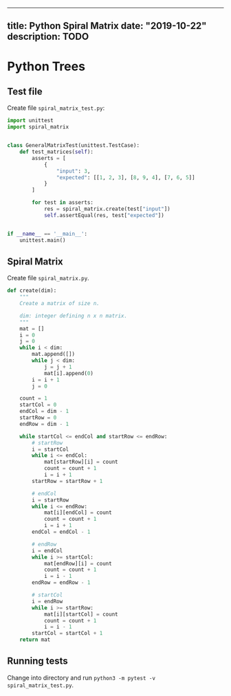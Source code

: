 
---
title: Python Spiral Matrix
date: "2019-10-22"
description: TODO
---

# Python Trees

## Test file

Create file `spiral_matrix_test.py`:

```python
import unittest
import spiral_matrix


class GeneralMatrixTest(unittest.TestCase):
    def test_matrices(self):
        asserts = [
            {
                "input": 3,
                "expected": [[1, 2, 3], [8, 9, 4], [7, 6, 5]]
            }
        ]

        for test in asserts:
            res = spiral_matrix.create(test["input"])
            self.assertEqual(res, test["expected"])


if __name__ == '__main__':
    unittest.main()
```

## Spiral Matrix

Create file `spiral_matrix.py`.

```python
def create(dim):
    """
    Create a matrix of size n.

    dim: integer defining n x n matrix.
    """
    mat = []
    i = 0
    j = 0
    while i < dim:
        mat.append([])
        while j < dim:
            j = j + 1
            mat[i].append(0)
        i = i + 1
        j = 0

    count = 1
    startCol = 0
    endCol = dim - 1
    startRow = 0
    endRow = dim - 1

    while startCol <= endCol and startRow <= endRow:
        # startRow
        i = startCol
        while i <= endCol:
            mat[startRow][i] = count
            count = count + 1
            i = i + 1
        startRow = startRow + 1

        # endCol
        i = startRow
        while i <= endRow:
            mat[i][endCol] = count
            count = count + 1
            i = i + 1
        endCol = endCol - 1

        # endRow
        i = endCol
        while i >= startCol:
            mat[endRow][i] = count
            count = count + 1
            i = i - 1
        endRow = endRow - 1

        # startCol
        i = endRow
        while i >= startRow:
            mat[i][startCol] = count
            count = count + 1
            i = i - 1
        startCol = startCol + 1
    return mat
```

## Running tests

Change into directory and run `python3 -m pytest -v spiral_matrix_test.py`.

